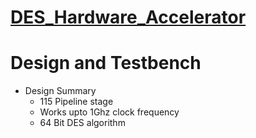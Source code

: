 # **[DES_Hardware_Accelerator](https://github.com/shreejnanesh/DES_Hardware_Accelerator)**

# Design and Testbench

- Design Summary
	- 115 Pipeline stage
	- Works upto 1Ghz clock frequency
	- 64 Bit DES algorithm

